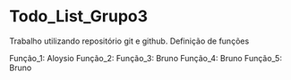 # Todo_List_Grupo3
Trabalho utilizando repositório git e github.
Definição de funções 

Função_1: Aloysio
Função_2:
Função_3: Bruno
Função_4: Bruno
Função_5: Bruno
